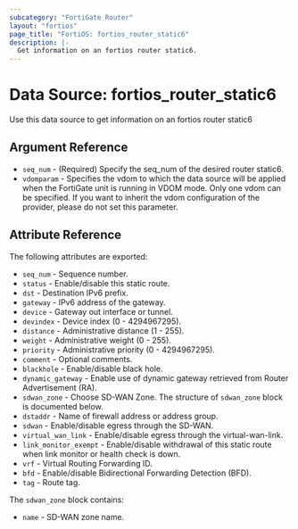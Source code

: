 ```yaml
---
subcategory: "FortiGate Router"
layout: "fortios"
page_title: "FortiOS: fortios_router_static6"
description: |-
  Get information on an fortios router static6.
---
```


# Data Source: fortios_router_static6
Use this data source to get information on an fortios router static6

## Argument Reference

* `seq_num` - (Required) Specify the seq_num of the desired router static6.
* `vdomparam` - Specifies the vdom to which the data source will be applied when the FortiGate unit is running in VDOM mode. Only one vdom can be specified. If you want to inherit the vdom configuration of the provider, please do not set this parameter.


## Attribute Reference

The following attributes are exported:

* `seq_num` - Sequence number.
* `status` - Enable/disable this static route.
* `dst` - Destination IPv6 prefix.
* `gateway` - IPv6 address of the gateway.
* `device` - Gateway out interface or tunnel.
* `devindex` - Device index (0 - 4294967295).
* `distance` - Administrative distance (1 - 255).
* `weight` - Administrative weight (0 - 255).
* `priority` - Administrative priority (0 - 4294967295).
* `comment` - Optional comments.
* `blackhole` - Enable/disable black hole.
* `dynamic_gateway` - Enable use of dynamic gateway retrieved from Router Advertisement (RA).
* `sdwan_zone` - Choose SD-WAN Zone. The structure of `sdwan_zone` block is documented below.
* `dstaddr` - Name of firewall address or address group.
* `sdwan` - Enable/disable egress through the SD-WAN.
* `virtual_wan_link` - Enable/disable egress through the virtual-wan-link.
* `link_monitor_exempt` - Enable/disable withdrawal of this static route when link monitor or health check is down.
* `vrf` - Virtual Routing Forwarding ID.
* `bfd` - Enable/disable Bidirectional Forwarding Detection (BFD).
* `tag` - Route tag.

The `sdwan_zone` block contains:

* `name` - SD-WAN zone name.

